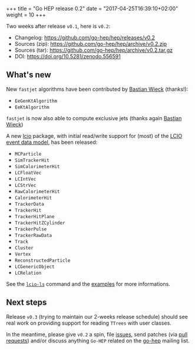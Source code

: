 +++
title = "Go HEP release 0.2"
date = "2017-04-25T16:39:10+02:00"
weight = 10
+++

Two weeks after release `v0.1`, here is `v0.2`:

- Changelog: https://github.com/go-hep/hep/releases/v0.2
- Sources (zip): https://github.com/go-hep/hep/archive/v0.2.zip
- Sources (tar): https://github.com/go-hep/hep/archive/v0.2.tar.gz
- DOI: https://doi.org/10.5281/zenodo.556591

## What's new

New `fastjet` algorithms have been contributed by [Bastian Wieck](https://github.com/Bastiantheone) (thanks!):

- `EeGenKtAlgorithm`
- `EeKtAlgorithm`

`fastjet` is now also able to compute exclusive jets (thanks again [Bastian Wieck](https://github.com/Bastiantheone))

A new [lcio](https://godoc.org/go-hep.org/x/hep/lcio) package, with initial read/write support for (most) of the [LCIO event data model](https://github.com/iLCSoft/LCIO), has been released:

- `MCParticle`
- `SimTrackerHit`
- `SimCalorimeterHit`
- `LCFloatVec`
- `LCIntVec`
- `LCStrVec`
- `RawCalorimeterHit`
- `CalorimeterHit`
- `TrackerData`
- `TrackerHit`
- `TrackerHitPlane`
- `TrackerHitZCylinder`
- `TrackerPulse`
- `TrackerRawData`
- `Track`
- `Cluster`
- `Vertex`
- `ReconstructedParticle`
- `LCGenericObject`
- `LCRelation`

See the [`lcio-ls`](https://go-hep.org/x/hep/lcio/cmd/lcio-ls) command and the [examples](https://godoc.org/go-hep.org/x/hep/lcio#pkg-examples) for more informations.

## Next steps

Release `v0.3` (trying to maintain our 2-weeks release schedule) should see real work on providing support for reading `TTrees` with user classes.

In the meantime, please give `v0.2` a spin, file [issues](https://github.com/go-hep/hep/issues), send patches (via [pull requests](https://github.com/go-hep/hep/pulls)) and/or discuss anything `Go-HEP` related on the [go-hep](mailto:go-hep@googlegroups.com) mailing list.

